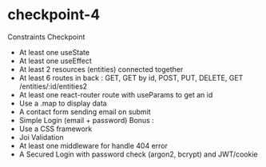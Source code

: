 # checkpoint-4
Constraints Checkpoint 
- At least one useState
- At least one useEffect
- At least 2 resources (entities) connected together
- At least 6 routes in back : GET, GET by id, POST, PUT, DELETE, GET /entities/:id/entities2
- At least one react-router route with useParams to get an id
- Use a .map to display data
- A contact form sending email on submit
- Simple Login (email + password)
Bonus : 
- Use a CSS framework
- Joi Validation
- At least one middleware for handle 404 error
- A Secured Login with password check (argon2, bcrypt) and JWT/cookie